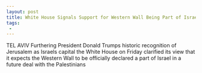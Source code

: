 ```yaml
---
layout: post
title: White House Signals Support for Western Wall Being Part of Israel Following HR McMasters Refusal to Clarify Issue
tags:
 -
---
```

TEL AVIV  Furthering President Donald Trumps historic recognition of Jerusalem as Israels capital the White House on Friday clarified its view that it expects the Western Wall to be officially declared a part of Israel in a future deal with the Palestinians

